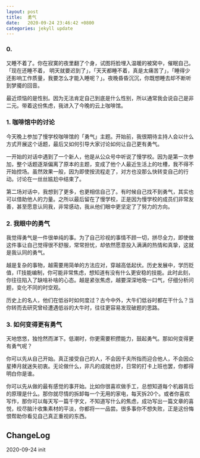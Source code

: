 ```yaml
---
layout: post
title:  勇气
date:   2020-09-24 23:46:42 +0800
categories: jekyll update
---
```

### 0.
又睡不着了。你在寂寞的夜里翻了个身，试图将脸埋入温暖的被窝中，催眠自己。「现在还睡不着， 明天就要迟到了」，「天天都睡不着，真是太痛苦了」，「睡得少还影响工作质量，我要怎么才能入睡呢？」。夜晚昏昏沉沉，你既想睡去却不断听到梦魇的回音。

最近烦恼的是性别。因为无法肯定自己到底是什么性别，所以通常我会说自己是非二元。带着这份焦虑，我进入了今晚的云上咖啡馆。

### 1. 咖啡馆中的讨论
今天晚上参加了慢学校咖啡馆的「勇气」主题。开始前，我很期待主持人会以什么方式开展这个话题，最后又如何引导大家讨论如何让自己更有勇气。

一开始的对话中遇到了一个新人，他是从公众号中听说了慢学校。因为是第一次参加，整个话题逐渐偏离了原本的主题，变成了他个人最近生活上的吐槽，我不得不开始控场。虽然效果一般，因为即使按流程走了，对方也没那么快转变自己的行动。讨论在一丝丝尴尬中结束了。

第二场对话中，我想到了更多，也更相信自己了。有时候自己找不到勇气，其实也可以借助他人的力量。之所以最后留在了慢学校，正是因为慢学校的成员们非常友善，甚至愿意认同我，非常感动，我从他们眼中更坚定了了努力的方向。

### 2. 我眼中的勇气
我觉得勇气是一件很单纯的事。为了自己珍视的事情不顾一切，拼尽全力，即使做这件事让自己觉得很不舒服，常常担忧，却依然愿意投入满满的热情和真挚，这就是我认同的勇气。

越是复杂的事物，越需要用简单的方法应对，穿越高低起伏。历史发展中，学历贬值，IT技能编制，你可能非常焦虑，想知道有没有什么更安稳的技能。此时此刻，你往往陷入了缺啥补啥的心态。越是紧张焦虑，越要深深地吸一口气，仔细分析问题，变化不同的时空观。

历史上的名人，他们在低谷时如何度过？古今中外，大牛们低谷时都在干什么？当你转而去研究曾经遭遇低谷的大牛时，往往更容易发现破题的思路。

### 3. 如何变得更有勇气
天地悠悠，独怆然而涕下。低潮时，你更需要积攒能力，鼓起勇气。那如何变得更有勇气呢？

你可以先从自己开始。真正接受自己的人，不会因千夫所指而迎合他人，不会因众星捧月就迷失初衷。无论做什么，非凡的成就也好，日常的打卡上班也罢，你都得明白你是谁。

你可以先从做的最有感觉的事开始。比如你很喜欢做手工，总想知道每个机器背后的原理是什么。那你就尽情的拆卸每一个无用的家电，每天拆20个。或者你喜欢写作，那你可以每天写一篇千字文，不知道写什么的焦虑，成功写出一篇文章的喜悦，绞尽脑汁收集素材的平淡，你都将一一品尝。很多事你不想失败，正是这份悔恨帮助你看见自己真正重视的东西。

## ChangeLog


2020-09-24 init